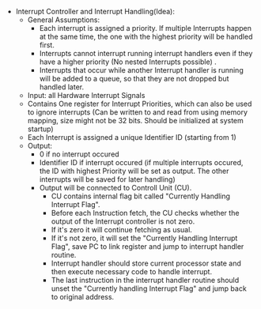 - Interrupt Controller and Interrupt Handling(Idea):
    - General Assumptions:
        - Each interrupt is assigned a priority. If multiple Interrupts happen at the same time, the one with the highest priority will be handled first. 
        - Interrupts cannot interrupt running interrupt handlers even if they have a higher priority (No nested Interrupts possible) .
        - Interrupts that occur while another Interrupt handler is running will be added to a queue, so that they are not dropped but handled later.
    - Input: all Hardware Interrupt Signals
    - Contains One register for Interrupt Priorities, which can also be used to ignore interrupts (Can be written to and read from using memory mapping, size might not be 32 bits. Should be initialized at system startup)
    - Each Interrupt is assigned a unique Identifier ID (starting from 1)
    - Output:
        - 0 if no interrupt occured
        - Identifier ID if interrupt occured (if multiple interrupts occured, the ID with highest Priority will be set as output. The other interrupts will be saved for later handling)
        - Output will be connected to Controll Unit (CU).
          - CU contains internal flag bit called "Currently Handling Interrupt Flag". 
          - Before each Instruction fetch, the CU checks whether the output of the Interrupt controller is not zero.
          - If it's zero it will continue fetching as usual.
          - If it's not zero, it will set the "Currently Handling Interrupt Flag", save PC to link register and jump to interrupt handler routine.
          - Interrupt handler should store current processor state and then execute necessary code to handle interrupt.
          - The last instruction in the interrupt handler routine should unset the "Currently handling Interrupt Flag" and jump back to original address. 
